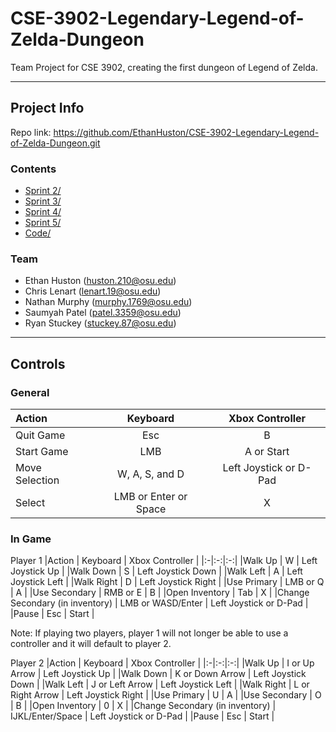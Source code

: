 # CSE-3902-Legendary-Legend-of-Zelda-Dungeon
Team Project for CSE 3902, creating the first dungeon of Legend of Zelda.

---
## Project Info

Repo link: https://github.com/EthanHuston/CSE-3902-Legendary-Legend-of-Zelda-Dungeon.git

### Contents
- [Sprint 2/](docs/sprint2)
- [Sprint 3/](docs/sprint3)
- [Sprint 4/](docs/sprint4)
- [Sprint 5/](docs/sprint5)
- [Code/](LegendOfZelda)

### Team
- Ethan Huston (huston.210@osu.edu)
- Chris Lenart (lenart.19@osu.edu)
- Nathan Murphy (murphy.1769@osu.edu)
- Saumyah Patel (patel.3359@osu.edu)
- Ryan Stuckey (stuckey.87@osu.edu)

---
## Controls
### General
|Action | Keyboard | Xbox Controller |
|:-|:-:|:-:|
|Quit Game | Esc | B |
|Start Game | LMB | A or Start|
|Move Selection | W, A, S, and D | Left Joystick or D-Pad |
|Select | LMB or Enter or Space | X |

### In Game
Player 1
|Action | Keyboard   | Xbox Controller | 
|:-|:-:|:-:|
|Walk Up | W | Left Joystick Up |
|Walk Down | S | Left Joystick Down |
|Walk Left | A | Left Joystick Left |
|Walk Right | D | Left Joystick Right |
|Use Primary | LMB or Q | A |
|Use Secondary | RMB or E | B | 
|Open Inventory | Tab | X |
|Change Secondary (in inventory) | LMB or WASD/Enter | Left Joystick or D-Pad |
|Pause | Esc | Start |

Note: If playing two players, player 1 will not longer be able to use a controller and it will default to player 2.

Player 2
|Action | Keyboard   | Xbox Controller | 
|:-|:-:|:-:|
|Walk Up | I or Up Arrow | Left Joystick Up |
|Walk Down | K or Down Arrow | Left Joystick Down |
|Walk Left |  J or Left Arrow | Left Joystick Left |
|Walk Right | L or Right Arrow | Left Joystick Right |
|Use Primary | U | A |
|Use Secondary | O | B | 
|Open Inventory | 0 | X |
|Change Secondary (in inventory) | IJKL/Enter/Space | Left Joystick or D-Pad |
|Pause | Esc | Start |
